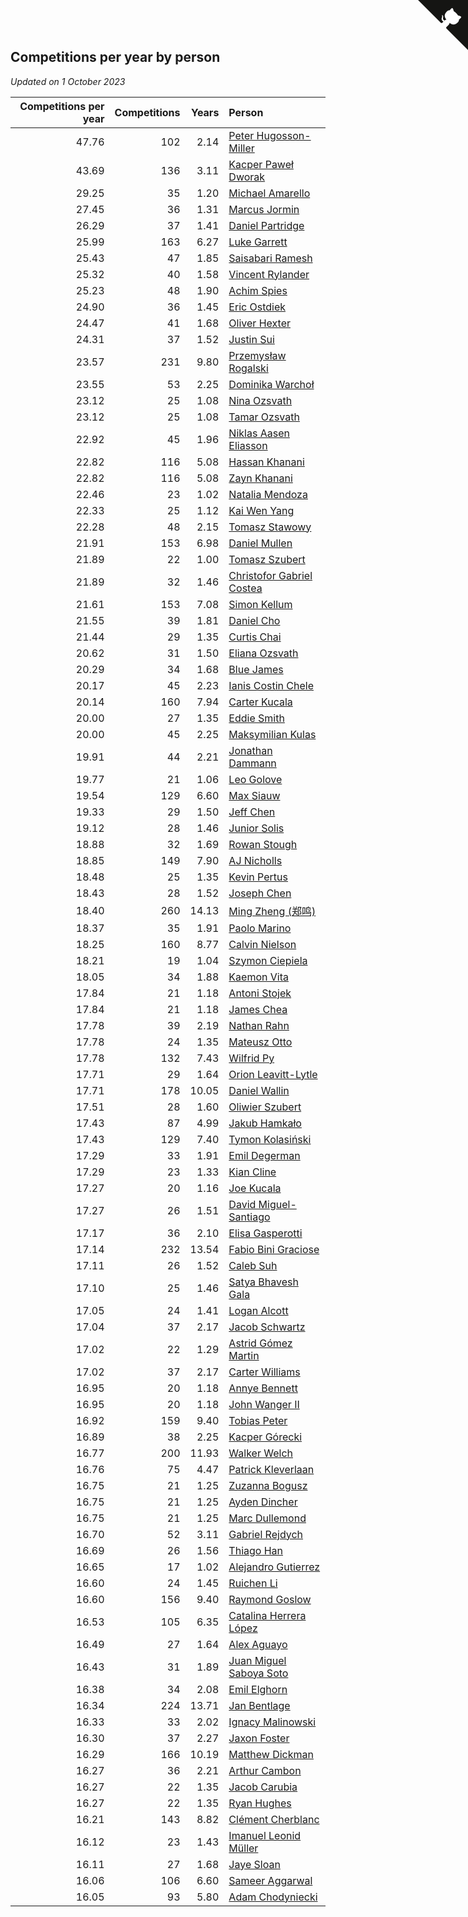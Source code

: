 ## Competitions per year by person

*Updated on  1 October 2023*

| Competitions per year | Competitions | Years | Person |
| ---: | ---: | ---: | :--- |
| 47.76 | 102 | 2.14 | [Peter Hugosson-Miller](https://www.worldcubeassociation.org/persons/2021HUGO01) |
| 43.69 | 136 | 3.11 | [Kacper Paweł Dworak](https://www.worldcubeassociation.org/persons/2020DWOR01) |
| 29.25 | 35 | 1.20 | [Michael Amarello](https://www.worldcubeassociation.org/persons/2022AMAR09) |
| 27.45 | 36 | 1.31 | [Marcus Jormin](https://www.worldcubeassociation.org/persons/2022JORM01) |
| 26.29 | 37 | 1.41 | [Daniel Partridge](https://www.worldcubeassociation.org/persons/2022PART02) |
| 25.99 | 163 | 6.27 | [Luke Garrett](https://www.worldcubeassociation.org/persons/2017GARR05) |
| 25.43 | 47 | 1.85 | [Saisabari Ramesh](https://www.worldcubeassociation.org/persons/2021RAME01) |
| 25.32 | 40 | 1.58 | [Vincent Rylander](https://www.worldcubeassociation.org/persons/2022RYLA01) |
| 25.23 | 48 | 1.90 | [Achim Spies](https://www.worldcubeassociation.org/persons/2021SPIE01) |
| 24.90 | 36 | 1.45 | [Eric Ostdiek](https://www.worldcubeassociation.org/persons/2022OSTD01) |
| 24.47 | 41 | 1.68 | [Oliver Hexter](https://www.worldcubeassociation.org/persons/2022HEXT01) |
| 24.31 | 37 | 1.52 | [Justin Sui](https://www.worldcubeassociation.org/persons/2022SUIJ01) |
| 23.57 | 231 | 9.80 | [Przemysław Rogalski](https://www.worldcubeassociation.org/persons/2013ROGA02) |
| 23.55 | 53 | 2.25 | [Dominika Warchoł](https://www.worldcubeassociation.org/persons/2021WARC01) |
| 23.12 | 25 | 1.08 | [Nina Ozsvath](https://www.worldcubeassociation.org/persons/2022OZSV03) |
| 23.12 | 25 | 1.08 | [Tamar Ozsvath](https://www.worldcubeassociation.org/persons/2022OZSV04) |
| 22.92 | 45 | 1.96 | [Niklas Aasen Eliasson](https://www.worldcubeassociation.org/persons/2021ELIA01) |
| 22.82 | 116 | 5.08 | [Hassan Khanani](https://www.worldcubeassociation.org/persons/2018KHAN26) |
| 22.82 | 116 | 5.08 | [Zayn Khanani](https://www.worldcubeassociation.org/persons/2018KHAN28) |
| 22.46 | 23 | 1.02 | [Natalia Mendoza](https://www.worldcubeassociation.org/persons/2022MEND24) |
| 22.33 | 25 | 1.12 | [Kai Wen Yang](https://www.worldcubeassociation.org/persons/2022YANG19) |
| 22.28 | 48 | 2.15 | [Tomasz Stawowy](https://www.worldcubeassociation.org/persons/2021STAW01) |
| 21.91 | 153 | 6.98 | [Daniel Mullen](https://www.worldcubeassociation.org/persons/2016MULL04) |
| 21.89 | 22 | 1.00 | [Tomasz Szubert](https://www.worldcubeassociation.org/persons/2022SZUB02) |
| 21.89 | 32 | 1.46 | [Christofor Gabriel Costea](https://www.worldcubeassociation.org/persons/2022COST03) |
| 21.61 | 153 | 7.08 | [Simon Kellum](https://www.worldcubeassociation.org/persons/2016KELL12) |
| 21.55 | 39 | 1.81 | [Daniel Cho](https://www.worldcubeassociation.org/persons/2021CHOD01) |
| 21.44 | 29 | 1.35 | [Curtis Chai](https://www.worldcubeassociation.org/persons/2022CHAI02) |
| 20.62 | 31 | 1.50 | [Eliana Ozsvath](https://www.worldcubeassociation.org/persons/2022OZSV01) |
| 20.29 | 34 | 1.68 | [Blue James](https://www.worldcubeassociation.org/persons/2022JAME01) |
| 20.17 | 45 | 2.23 | [Ianis Costin Chele](https://www.worldcubeassociation.org/persons/2021CHEL01) |
| 20.14 | 160 | 7.94 | [Carter Kucala](https://www.worldcubeassociation.org/persons/2015KUCA01) |
| 20.00 | 27 | 1.35 | [Eddie Smith](https://www.worldcubeassociation.org/persons/2022SMIT20) |
| 20.00 | 45 | 2.25 | [Maksymilian Kulas](https://www.worldcubeassociation.org/persons/2021KULA02) |
| 19.91 | 44 | 2.21 | [Jonathan Dammann](https://www.worldcubeassociation.org/persons/2021DAMM01) |
| 19.77 | 21 | 1.06 | [Leo Golove](https://www.worldcubeassociation.org/persons/2022GOLO02) |
| 19.54 | 129 | 6.60 | [Max Siauw](https://www.worldcubeassociation.org/persons/2017SIAU02) |
| 19.33 | 29 | 1.50 | [Jeff Chen](https://www.worldcubeassociation.org/persons/2022CHEN19) |
| 19.12 | 28 | 1.46 | [Junior Solis](https://www.worldcubeassociation.org/persons/2022SOLI03) |
| 18.88 | 32 | 1.69 | [Rowan Stough](https://www.worldcubeassociation.org/persons/2022STOU01) |
| 18.85 | 149 | 7.90 | [AJ Nicholls](https://www.worldcubeassociation.org/persons/2015NICH04) |
| 18.48 | 25 | 1.35 | [Kevin Pertus](https://www.worldcubeassociation.org/persons/2022PERT01) |
| 18.43 | 28 | 1.52 | [Joseph Chen](https://www.worldcubeassociation.org/persons/2022CHEN16) |
| 18.40 | 260 | 14.13 | [Ming Zheng (郑鸣)](https://www.worldcubeassociation.org/persons/2009ZHEN11) |
| 18.37 | 35 | 1.91 | [Paolo Marino](https://www.worldcubeassociation.org/persons/2021MARI04) |
| 18.25 | 160 | 8.77 | [Calvin Nielson](https://www.worldcubeassociation.org/persons/2014NIEL03) |
| 18.21 | 19 | 1.04 | [Szymon Ciepiela](https://www.worldcubeassociation.org/persons/2022CIEP01) |
| 18.05 | 34 | 1.88 | [Kaemon Vita](https://www.worldcubeassociation.org/persons/2021VITA01) |
| 17.84 | 21 | 1.18 | [Antoni Stojek](https://www.worldcubeassociation.org/persons/2022STOJ03) |
| 17.84 | 21 | 1.18 | [James Chea](https://www.worldcubeassociation.org/persons/2022CHEA05) |
| 17.78 | 39 | 2.19 | [Nathan Rahn](https://www.worldcubeassociation.org/persons/2021RAHN01) |
| 17.78 | 24 | 1.35 | [Mateusz Otto](https://www.worldcubeassociation.org/persons/2022OTTO01) |
| 17.78 | 132 | 7.43 | [Wilfrid Py](https://www.worldcubeassociation.org/persons/2016PYWI01) |
| 17.71 | 29 | 1.64 | [Orion Leavitt-Lytle](https://www.worldcubeassociation.org/persons/2022LEAV01) |
| 17.71 | 178 | 10.05 | [Daniel Wallin](https://www.worldcubeassociation.org/persons/2013WALL03) |
| 17.51 | 28 | 1.60 | [Oliwier Szubert](https://www.worldcubeassociation.org/persons/2022SZUB01) |
| 17.43 | 87 | 4.99 | [Jakub Hamkało](https://www.worldcubeassociation.org/persons/2018HAMK01) |
| 17.43 | 129 | 7.40 | [Tymon Kolasiński](https://www.worldcubeassociation.org/persons/2016KOLA02) |
| 17.29 | 33 | 1.91 | [Emil Degerman](https://www.worldcubeassociation.org/persons/2021DEGE01) |
| 17.29 | 23 | 1.33 | [Kian Cline](https://www.worldcubeassociation.org/persons/2022CLIN01) |
| 17.27 | 20 | 1.16 | [Joe Kucala](https://www.worldcubeassociation.org/persons/2022KUCA01) |
| 17.27 | 26 | 1.51 | [David Miguel-Santiago](https://www.worldcubeassociation.org/persons/2022MIGU02) |
| 17.17 | 36 | 2.10 | [Elisa Gasperotti](https://www.worldcubeassociation.org/persons/2021GASP01) |
| 17.14 | 232 | 13.54 | [Fabio Bini Graciose](https://www.worldcubeassociation.org/persons/2010GRAC02) |
| 17.11 | 26 | 1.52 | [Caleb Suh](https://www.worldcubeassociation.org/persons/2022SUHC01) |
| 17.10 | 25 | 1.46 | [Satya Bhavesh Gala](https://www.worldcubeassociation.org/persons/2022GALA03) |
| 17.05 | 24 | 1.41 | [Logan Alcott](https://www.worldcubeassociation.org/persons/2022ALCO02) |
| 17.04 | 37 | 2.17 | [Jacob Schwartz](https://www.worldcubeassociation.org/persons/2021SCHW01) |
| 17.02 | 22 | 1.29 | [Astrid Gómez Martin](https://www.worldcubeassociation.org/persons/2022MART26) |
| 17.02 | 37 | 2.17 | [Carter Williams](https://www.worldcubeassociation.org/persons/2021WILL06) |
| 16.95 | 20 | 1.18 | [Annye Bennett](https://www.worldcubeassociation.org/persons/2022BENN11) |
| 16.95 | 20 | 1.18 | [John Wanger II](https://www.worldcubeassociation.org/persons/2022WANG39) |
| 16.92 | 159 | 9.40 | [Tobias Peter](https://www.worldcubeassociation.org/persons/2014PETE03) |
| 16.89 | 38 | 2.25 | [Kacper Górecki](https://www.worldcubeassociation.org/persons/2021GORE01) |
| 16.77 | 200 | 11.93 | [Walker Welch](https://www.worldcubeassociation.org/persons/2011WELC01) |
| 16.76 | 75 | 4.47 | [Patrick Kleverlaan](https://www.worldcubeassociation.org/persons/2019KLEV01) |
| 16.75 | 21 | 1.25 | [Zuzanna Bogusz](https://www.worldcubeassociation.org/persons/2022BOGU01) |
| 16.75 | 21 | 1.25 | [Ayden Dincher](https://www.worldcubeassociation.org/persons/2022DINC01) |
| 16.75 | 21 | 1.25 | [Marc Dullemond](https://www.worldcubeassociation.org/persons/2022DULL01) |
| 16.70 | 52 | 3.11 | [Gabriel Rejdych](https://www.worldcubeassociation.org/persons/2020REJD01) |
| 16.69 | 26 | 1.56 | [Thiago Han](https://www.worldcubeassociation.org/persons/2022HANT01) |
| 16.65 | 17 | 1.02 | [Alejandro Gutierrez](https://www.worldcubeassociation.org/persons/2022GUTI09) |
| 16.60 | 24 | 1.45 | [Ruichen Li](https://www.worldcubeassociation.org/persons/2022LIRU02) |
| 16.60 | 156 | 9.40 | [Raymond Goslow](https://www.worldcubeassociation.org/persons/2014GOSL01) |
| 16.53 | 105 | 6.35 | [Catalina Herrera López](https://www.worldcubeassociation.org/persons/2017LOPE31) |
| 16.49 | 27 | 1.64 | [Alex Aguayo](https://www.worldcubeassociation.org/persons/2022AGUA01) |
| 16.43 | 31 | 1.89 | [Juan Miguel Saboya Soto](https://www.worldcubeassociation.org/persons/2021SOTO01) |
| 16.38 | 34 | 2.08 | [Emil Elghorn](https://www.worldcubeassociation.org/persons/2021ELGH01) |
| 16.34 | 224 | 13.71 | [Jan Bentlage](https://www.worldcubeassociation.org/persons/2010BENT01) |
| 16.33 | 33 | 2.02 | [Ignacy Malinowski](https://www.worldcubeassociation.org/persons/2021MALI02) |
| 16.30 | 37 | 2.27 | [Jaxon Foster](https://www.worldcubeassociation.org/persons/2021FOST01) |
| 16.29 | 166 | 10.19 | [Matthew Dickman](https://www.worldcubeassociation.org/persons/2013DICK01) |
| 16.27 | 36 | 2.21 | [Arthur Cambon](https://www.worldcubeassociation.org/persons/2021CAMB01) |
| 16.27 | 22 | 1.35 | [Jacob Carubia](https://www.worldcubeassociation.org/persons/2022CARU02) |
| 16.27 | 22 | 1.35 | [Ryan Hughes](https://www.worldcubeassociation.org/persons/2022HUGH04) |
| 16.21 | 143 | 8.82 | [Clément Cherblanc](https://www.worldcubeassociation.org/persons/2014CHER05) |
| 16.12 | 23 | 1.43 | [Imanuel Leonid Müller](https://www.worldcubeassociation.org/persons/2022MULL02) |
| 16.11 | 27 | 1.68 | [Jaye Sloan](https://www.worldcubeassociation.org/persons/2022SLOA01) |
| 16.06 | 106 | 6.60 | [Sameer Aggarwal](https://www.worldcubeassociation.org/persons/2017AGGA01) |
| 16.05 | 93 | 5.80 | [Adam Chodyniecki](https://www.worldcubeassociation.org/persons/2017CHOD02) |


<a href="https://github.com/jonatanklosko/wca_statistics" class="github-corner" aria-label="View source on Github"><svg width="80" height="80" viewBox="0 0 250 250" style="fill:#151513; color:#fff; position: absolute; top: 0; border: 0; right: 0;" aria-hidden="true"><path d="M0,0 L115,115 L130,115 L142,142 L250,250 L250,0 Z"></path><path d="M128.3,109.0 C113.8,99.7 119.0,89.6 119.0,89.6 C122.0,82.7 120.5,78.6 120.5,78.6 C119.2,72.0 123.4,76.3 123.4,76.3 C127.3,80.9 125.5,87.3 125.5,87.3 C122.9,97.6 130.6,101.9 134.4,103.2" fill="currentColor" style="transform-origin: 130px 106px;" class="octo-arm"></path><path d="M115.0,115.0 C114.9,115.1 118.7,116.5 119.8,115.4 L133.7,101.6 C136.9,99.2 139.9,98.4 142.2,98.6 C133.8,88.0 127.5,74.4 143.8,58.0 C148.5,53.4 154.0,51.2 159.7,51.0 C160.3,49.4 163.2,43.6 171.4,40.1 C171.4,40.1 176.1,42.5 178.8,56.2 C183.1,58.6 187.2,61.8 190.9,65.4 C194.5,69.0 197.7,73.2 200.1,77.6 C213.8,80.2 216.3,84.9 216.3,84.9 C212.7,93.1 206.9,96.0 205.4,96.6 C205.1,102.4 203.0,107.8 198.3,112.5 C181.9,128.9 168.3,122.5 157.7,114.1 C157.9,116.9 156.7,120.9 152.7,124.9 L141.0,136.5 C139.8,137.7 141.6,141.9 141.8,141.8 Z" fill="currentColor" class="octo-body"></path></svg></a><style>.github-corner:hover .octo-arm{animation:octocat-wave 560ms ease-in-out}@keyframes octocat-wave{0%,100%{transform:rotate(0)}20%,60%{transform:rotate(-25deg)}40%,80%{transform:rotate(10deg)}}@media (max-width:500px){.github-corner:hover .octo-arm{animation:none}.github-corner .octo-arm{animation:octocat-wave 560ms ease-in-out}}</style>
